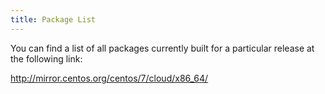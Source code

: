 ```yaml
---
title: Package List
---
```


You can find a list of all packages currently built for a particular release at the following link:

http://mirror.centos.org/centos/7/cloud/x86_64/

